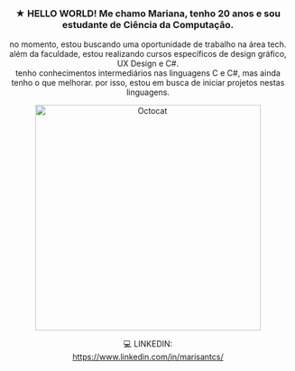 <div align="center">
  <h3>★ HELLO WORLD! Me chamo Mariana, tenho 20 anos e sou estudante de Ciência da Computação.</h3>
  <p>no momento, estou buscando uma oportunidade de trabalho na área tech.<br>
  além da faculdade, estou realizando cursos específicos de design gráfico, UX Design e C#.<br>
  tenho conhecimentos intermediários nas linguagens C e C#, mas ainda tenho o que melhorar.
  por isso, estou em busca de iniciar projetos nestas linguagens.</p>
  <img src="https://github.com/user-attachments/assets/66c6d2af-855a-45c7-8afe-5839d315b403" alt="Octocat" width="400" />
  
  <p> 💻 LINKEDIN: <br>
  <a href="https://www.linkedin.com/in/marisantcs/">https://www.linkedin.com/in/marisantcs/</a></p>
</div>
